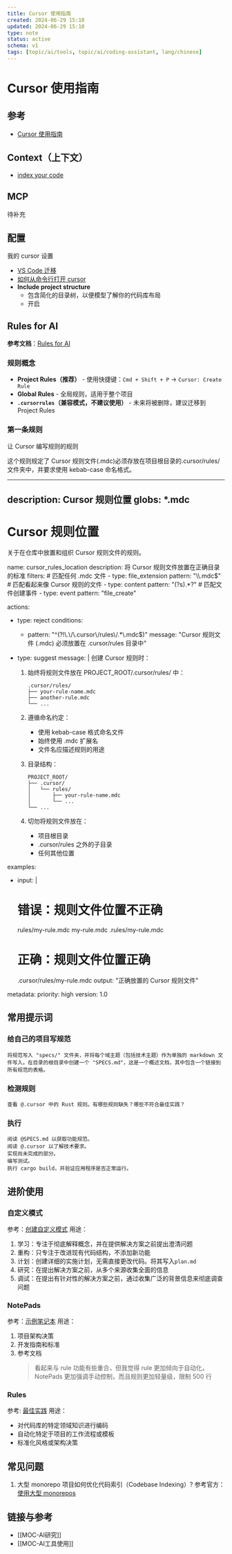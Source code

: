 ```yaml
---
title: Cursor 使用指南
created: 2024-06-29 15:10
updated: 2024-06-29 15:10
type: note
status: active
schema: v1
tags: [topic/ai/tools, topic/ai/coding-assistant, lang/chinese]
---
```


# Cursor 使用指南

## 参考

- [Cursor 使用指南](https://docs.cursor.com/welcome)

## Context（上下文）

- [index your code](https://docs.cursor.com/context/codebase-indexing)

## MCP

待补充

## 配置

我的 cursor 设置

- [VS Code 迁移](https://docs.cursor.com/guides/migration/vscode)
- [如何从命令行打开 cursor](https://docs.cursor.com/troubleshooting/common-issues#how-do-i-open-cursor-from-the-command-line)
- **Include project structure**
  - 包含简化的目录树，以便模型了解你的代码库布局
  - 开启

## Rules for AI

**参考文档**：[Rules for AI](https://docs.cursor.com/context/rules-for-ai?ref=ghuntley.com#project-rules-recommended)

### 规则概念

- **Project Rules（推荐）** - 使用快捷键：`Cmd + Shift + P` -> `Cursor: Create Rule`
- **Global Rules** - 全局规则，适用于整个项目
- **`.cursorrules`（兼容模式，不建议使用）** - 未来将被删除，建议迁移到 Project Rules

### 第一条规则

让 Cursor 编写规则的规则

这个规则规定了 Cursor 规则文件(.mdc)必须存放在项目根目录的.cursor/rules/文件夹中，并要求使用 kebab-case 命名格式。

---
description: Cursor 规则位置
globs: \*.mdc
---

# Cursor 规则位置

关于在仓库中放置和组织 Cursor 规则文件的规则。

<rule>
name: cursor_rules_location
description: 将 Cursor 规则文件放置在正确目录的标准
filters:
  # 匹配任何 .mdc 文件
  - type: file_extension
    pattern: "\\.mdc$"
  # 匹配看起来像 Cursor 规则的文件
  - type: content
    pattern: "(?s)<rule>.*?</rule>"
  # 匹配文件创建事件
  - type: event
    pattern: "file_create"

actions:

- type: reject
  conditions:

  - pattern: "^(?!\\.\\/\\.cursor\\/rules\\/.\*\\.mdc$)"
    message: "Cursor 规则文件 (.mdc) 必须放置在 .cursor/rules 目录中"

- type: suggest
  message: |
  创建 Cursor 规则时：

  1. 始终将规则文件放在 PROJECT_ROOT/.cursor/rules/ 中：

     ```
     .cursor/rules/
     ├── your-rule-name.mdc
     ├── another-rule.mdc
     └── ...
     ```

  2. 遵循命名约定：

     - 使用 kebab-case 格式命名文件
     - 始终使用 .mdc 扩展名
     - 文件名应描述规则的用途

  3. 目录结构：

     ```
     PROJECT_ROOT/
     ├── .cursor/
     │   └── rules/
     │       ├── your-rule-name.mdc
     │       └── ...
     └── ...
     ```

  4. 切勿将规则文件放在：
     - 项目根目录
     - .cursor/rules 之外的子目录
     - 任何其他位置

examples:

- input: |

  # 错误：规则文件位置不正确

  rules/my-rule.mdc
  my-rule.mdc
  .rules/my-rule.mdc

  # 正确：规则文件位置正确

  .cursor/rules/my-rule.mdc
  output: "正确放置的 Cursor 规则文件"

metadata:
priority: high
version: 1.0
</rule>

## 常用提示词

### 给自己的项目写规范

```
将规范写入 "specs/" 文件夹，并将每个域主题（包括技术主题）作为单独的 markdown 文件写入。在目录的根目录中创建一个 "SPECS.md"，这是一个概述文档，其中包含一个链接到所有规范的表格。
```

### 检测规则

```
查看 @.cursor 中的 Rust 规则。有哪些规则缺失？哪些不符合最佳实践？
```

### 执行

```
阅读 @SPECS.md 以获取功能规范。
阅读 @.cursor 以了解技术要求。
实现尚未完成的部分。
编写测试。
执行 cargo build，并验证应用程序是否正常运行。
```

## 进阶使用

### 自定义模式

参考：[创建自定义模式](https://docs.cursor.com/chat/custom-modes#creating-a-custom-mode)
用途：

1. 学习：专注于彻底解释概念，并在提供解决方案之前提出澄清问题
2. 重构：只专注于改进现有代码结构，不添加新功能
3. 计划：创建详细的实施计划，无需直接更改代码。将其写入`plan.md`
4. 研究：在提出解决方案之前，从多个来源收集全面的信息
5. 调试：在提出有针对性的解决方案之前，通过收集广泛的背景信息来彻底调查问题

### NotePads

参考：[示例笔记本](https://docs.cursor.com/beta/notepads#example-notepad)
用途：

1. 项目架构决策
2. 开发指南和标准
3. 参考文档
   > 看起来与 rule 功能有些重合，但我觉得 rule 更加倾向于自动化，NotePads 更加强调手动控制，而且规则更加轻量级，限制 500 行

### Rules

参考: [最佳实践](https://docs.cursor.com/context/rules#best-practices)
用途：

- 对代码库的特定领域知识进行编码
- 自动化特定于项目的工作流程或模板
- 标准化风格或架构决策

## 常见问题

1. 大型 monorepo 项目如何优化代码索引（Codebase Indexing）?
   参考官方：[使用大型 monorepos](https://docs.cursor.com/context/codebase-indexing#working-with-large-monorepos)

## 链接与参考

- [[MOC-AI研究]]
- [[MOC-AI工具使用]]